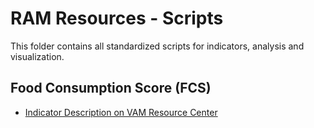 # RAM Resources - Scripts
This folder contains all standardized scripts for indicators, analysis and visualization.

## Food Consumption Score (FCS)
- [Indicator Description on VAM Resource Center](https://resources.vam.wfp.org/data-analysis/quantitative/food-security/food-consumption-score-nutritional-quality-analysis)